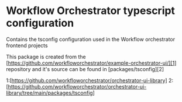 # Workflow Orchestrator typescript configuration

Contains the tsconfig configuration used in the Workflow orchestrator frontend projects

This package is created from the [https://github.com/workfloworchestrator/example-orchestrator-ui/][1] repository and it's source can be found in [packages/tsconfig][2]

1:[https://github.com/workfloworchestrator/orchestrator-ui-library]
2:[https://github.com/workfloworchestrator/orchestrator-ui-library/tree/main/packages/tsconfig]
